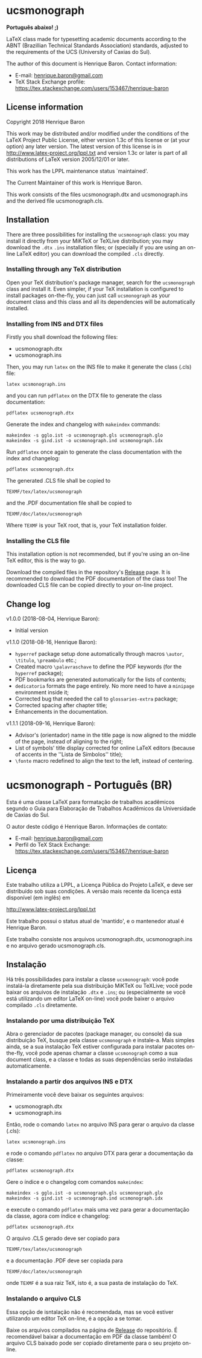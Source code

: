 # ucsmonograph

**Português abaixo! ;)**

LaTeX class made for typesetting academic documents according to the ABNT (Brazillian Technical Standards Association) standards, adjusted to the requirements of the UCS (University of Caxias do Sul).

The author of this document is Henrique Baron.
Contact information:
* E-mail: henrique.baron@gmail.com
* TeX Stack Exchange profile: https://tex.stackexchange.com/users/153467/henrique-baron

## License information
Copyright 2018 Henrique Baron

This work may be distributed and/or modified under the
conditions of the LaTeX Project Public License, either version 1.3c
of this license or (at your option) any later version.
The latest version of this license is in
  http://www.latex-project.org/lppl.txt
and version 1.3c or later is part of all distributions of LaTeX
version 2005/12/01 or later.

This work has the LPPL maintenance status `maintained'.

The Current Maintainer of this work is Henrique Baron.

This work consists of the files ucsmonograph.dtx and ucsmonograph.ins
and the derived file ucsmonograph.cls.

## Installation
There are three possibilities for installing the `ucsmonograph` class:
you may install it directly from your MiKTeX or TeXLive distribution;
you may download the `.dtx` `.ins` installation files;
or (specially if you are using an on-line LaTeX editor) you can download the compiled `.cls` directly.

### Installing through any TeX distribution
Open your TeX distribution's package manager, search for the `ucsmonograph` class and install it.
Even simpler, if your TeX installation is configured to install packages on-the-fly, you can just call `ucsmonograph` as your document class and this class and all its dependencies will be automatically installed.

### Installing from INS and DTX files
Firstly you shall download the following files:
* ucsmonograph.dtx
* ucsmonograph.ins

Then, you may run `latex` on the INS file to make it generate the class (.cls) file:

    latex ucsmonograph.ins
    
and you can run `pdflatex` on the DTX file to generate the class documentation:

    pdflatex ucsmonograph.dtx
    
Generate the index and changelog with `makeindex` commands:

    makeindex -s gglo.ist -o ucsmonograph.gls ucsmonograph.glo
    makeindex -s gind.ist -o ucsmonograph.ind ucsmonograph.idx
    
Run `pdflatex` once again to generate the class documentation with the index and changelog:

    pdflatex ucsmonograph.dtx

The generated .CLS file shall be copied to

    TEXMF/tex/latex/ucsmonograph
    
and the .PDF documentation file shall be copied to

    TEXMF/doc/latex/ucsmonograph
    
Where `TEXMF` is your TeX root, that is, your TeX installation folder.

### Installing the CLS file
This installation option is not recommended, but if you're using an on-line TeX editor, this is the way to go.

Download the compiled files in the repository's [Release](https://github.com/HenriqueBaron/ucsmonograph/releases) page.
It is recommended to download the PDF documentation of the class too!
The downloaded CLS file can be copied directly to your on-line project.

## Change log
v1.0.0 (2018-08-04, Henrique Baron):
* Initial version

v1.1.0 (2018-08-16, Henrique Baron):
* `hyperref` package setup done automatically through macros `\autor`, 
`\titulo`, `\preambulo` etc.;
* Created macro `\palavraschave` to define the PDF keywords (for the `hyperref` package);
* PDF bookmarks are generated automatically for the lists of contents;
* `dedicatoria` formats the page entirely. No more need to have a `minipage` environment inside it;
* Corrected bug that needed the call to `glossaries-extra` package;
* Corrected spacing after chapter title;
* Enhancements in the documentation.

v1.1.1 (2018-09-16, Henrique Baron):
* Advisor's (orientador) name in the title page is now aligned to the 
middle of the page, instead of aligning to the right;
* List of symbols' title display corrected for online LaTeX editors 
(because of accents in the ''Lista de Símbolos'' title);
* `\fonte` macro redefined to align the text to the left, instead of 
centering.

# ucsmonograph - Português (BR)
Esta é uma classe LaTeX para formatação de trabalhos acadêmicos segundo o Guia para Elaboração de Trabalhos Acadêmicos da Universidade de Caxias do Sul.

O autor deste código é Henrique Baron.
Informações de contato:
* E-mail: henrique.baron@gmail.com
* Perfil do TeX Stack Exchange: https://tex.stackexchange.com/users/153467/henrique-baron

## Licença
Este trabalho utiliza a LPPL, a Licença Pública do Projeto LaTeX, e deve ser distribuído sob suas condições.
A versão mais recente da licença está disponível (em inglês) em

http://www.latex-project.org/lppl.txt

Este trabalho possui o status atual de 'mantido', e o mantenedor atual é Henrique Baron.

Este trabalho consiste nos arquivos ucsmonograph.dtx, ucsmonograph.ins e no arquivo gerado ucsmonograph.cls.

## Instalação
Há três possibilidades para instalar a classe `ucsmonograph`:
você pode instalá-la diretamente pela sua distribuição MiKTeX ou TeXLive;
você pode baixar os arquivos de instalação `.dtx` e `.ins`;
ou (especialmente se você está utilizando um editor LaTeX on-line) você pode baixer o arquivo compilado `.cls` diretamente.

### Instalando por uma distribuição TeX
Abra o gerenciador de pacotes (package manager, ou console) da sua distribuição TeX, busque pela classe `ucsmonograph` e instale-a.
Mais simples ainda, se a sua instalação TeX estiver configurada para instalar pacotes on-the-fly, você pode apenas chamar a classe `ucsmonograph` como a sua document class, e a classe e todas as suas dependências serão instaladas automaticamente.

### Instalando a partir dos arquivos INS e DTX
Primeiramente você deve baixar os seguintes arquivos:
* ucsmonograph.dtx
* ucsmonograph.ins

Então, rode o comando `latex` no arquivo INS para gerar o arquivo da classe (.cls):
    
    latex ucsmonograph.ins
    
e rode o comando `pdflatex` no arquivo DTX para gerar a documentação da classe:

    pdflatex ucsmonograph.dtx
    
Gere o índice e o changelog com comandos `makeindex`:

    makeindex -s gglo.ist -o ucsmonograph.gls ucsmonograph.glo
    makeindex -s gind.ist -o ucsmonograph.ind ucsmonograph.idx
    
e execute o comando `pdflatex` mais uma vez para gerar a documentação da classe, agora com índice e changelog:

    pdflatex ucsmonograph.dtx
    
O arquivo .CLS gerado deve ser copiado para

    TEXMF/tex/latex/ucsmonograph
    
e a documentação .PDF deve ser copiada para

    TEXMF/doc/latex/ucsmonograph
    
onde `TEXMF` é a sua raiz TeX, isto é, a sua pasta de instalação do TeX.

### Instalando o arquivo CLS
Essa opção de isntalação não é recomendada, mas se você estiver utilizando um editor TeX on-line, é a opção a se tomar.

Baixe os arquivos compilados na página de [Release](https://github.com/HenriqueBaron/ucsmonograph/releases) do repositório.
É recomendável baixar a documentação em PDF da classe também!
O arquivo CLS baixado pode ser copiado diretamente para o seu projeto on-line.
